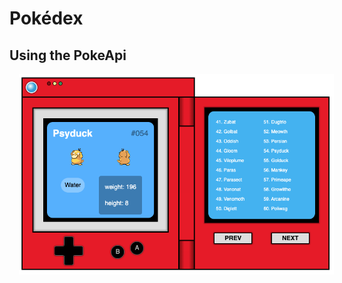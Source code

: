 # Pokédex
## Using the PokeApi

<img src="screenshot.png" alt="pokedex" style="margin-left: 15px;" />
